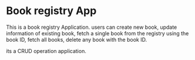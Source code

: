 # Book registry App

This is a book registry Application. 
users can create new book, update information of existing book, fetch a single book from the registry using the book ID, fetch all books, delete any book with the book ID. 

its a CRUD operation application. 
